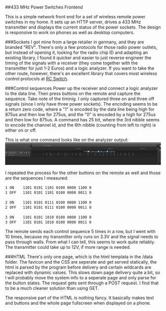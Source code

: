 ##433 MHz Power Switches Frontend

This is a simple network front end for a set of wireless remote power switches in my home. It sets up an HTTP server, drives a 433 MHz transmitter and displays the current status of the power sockets. The design is responsive to work on phones as well as desktop computers.

###Sockets
I got mine from a large retailer in germany, and they are branded "REV". There's only a few protocols for those radio power outlets, but instead of opening it, looking for the radio chip ID and adapting an existing library, I found it quicker and easier to just reverse engineer the timing of the signals with a receiver (they come together with the transmitter for just 1-2 Euros) and a logic analyzer. If you want to take the other route, however, there's an excellent library that covers most wireless control protocols at [RC Switch](https://github.com/sui77/rc-switch).

###Control sequences
Power up the receiver and connect a logic analyzer to the data line. Then press buttons on the remote and capture the sequence. Take note of the timinig. I only captured three on and three off signals (since I only have three power sockets). The encoding seems to be a return zero code, where a "1" is encoded by the data line being high for 875us and then low for 275us, and the "0" is encoded by a high for 275us and then low for 875us. A command has 25 bit, where the 3rd nibble
seems to encode the channel id, and the 6th nibble (counting from left to right) is either on or off.

This is what one command looks like on the analyzer output:
![Sample trace output](/images/trace_1_on.png)

I repeated the process for the other buttons on the remote as well and those are the sequences I measured:

    1 ON    1101 0101 1101 0100 0000 1100 0
    1 OFF   1101 0101 1101 0100 0000 0011 0

    2 ON    1101 0101 0111 0100 0000 1100 0
    2 OFF   1101 0101 0111 0100 0000 0011 0

    3 ON    1101 0101 1010 0100 0000 1100 0
    3 OFF   1101 0101 1010 0100 0000 0011 0

The remote sends each control sequence 5 times in a row, but I went with 10 times, because my transmitter only runs on 3.3V and the signal needs to pass through walls. From what I can tell, this seems to work quite reliably. The transmitter could take up to 12V, if more range is needed.

###HTML
There's only one page, which is the html templata in the /data folder. The favicon and the CSS are seperate and get served statically, the html is parsed by the program before delivery and certain wildcards are replaced with dynamic values. This slows down page delivery quite a bit, so I will probably move the system info to a seperate page and only parse for the button states. The request gets sent through a POST request. I find that to be a much cleaner solution than using GET.

The responsive part of the HTML is nothing fancy. It basically makes text and buttons and the whole page fullscreen when displayed on a phone.
